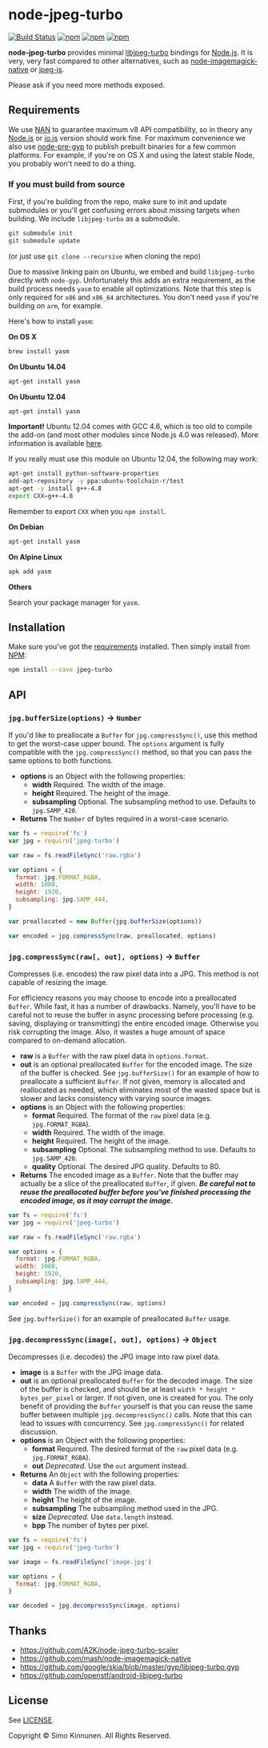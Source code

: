 # node-jpeg-turbo

[![Build Status](https://travis-ci.org/sorccu/node-jpeg-turbo.svg?branch=master)](https://travis-ci.org/sorccu/node-jpeg-turbo) [![npm](https://img.shields.io/npm/v/jpeg-turbo.svg)](https://www.npmjs.com/package/jpeg-turbo) [![npm](https://img.shields.io/npm/dm/jpeg-turbo.svg)](https://www.npmjs.com/package/jpeg-turbo) [![npm](https://img.shields.io/npm/l/jpeg-turbo.svg)](LICENSE)

**node-jpeg-turbo** provides minimal [libjpeg-turbo](http://libjpeg-turbo.virtualgl.org/) bindings for [Node.js](https://nodejs.org/). It is very, very fast compared to other alternatives, such as [node-imagemagick-native](https://github.com/mash/node-imagemagick-native) or [jpeg-js](https://github.com/eugeneware/jpeg-js).

Please ask if you need more methods exposed.

## Requirements

We use [NAN](https://github.com/nodejs/nan) to guarantee maximum v8 API compatibility, so in theory any [Node.js](https://nodejs.org/) or [io.js](https://iojs.org/) version should work fine. For maximum convenience we also use [node-pre-gyp](https://github.com/mapbox/node-pre-gyp) to publish prebuilt binaries for a few common platforms. For example, if you're on OS X and using the latest stable Node, you probably won't need to do a thing.

### If you must build from source

First, if you're building from the repo, make sure to init and update submodules or you'll get confusing errors about missing targets when building. We include `libjpeg-turbo` as a submodule.

```bash
git submodule init
git submodule update
```

(or just use `git clone --recursive` when cloning the repo)

Due to massive linking pain on Ubuntu, we embed and build `libjpeg-turbo` directly with `node-gyp`. Unfortunately this adds an extra requirement, as the build process needs `yasm` to enable all optimizations. Note that this step is only required for `x86` and `x86_64` architectures. You don't need `yasm` if you're building on `arm`, for example.

Here's how to install `yasm`:

**On OS X**

```bash
brew install yasm
```

**On Ubuntu 14.04**

```bash
apt-get install yasm
```

**On Ubuntu 12.04**

```bash
apt-get install yasm
```

**Important!** Ubuntu 12.04 comes with GCC 4.6, which is too old to compile the add-on (and most other modules since Node.js 4.0 was released). More information is available [here](https://github.com/travis-ci/travis-ci/issues/1379).

If you really must use this module on Ubuntu 12.04, the following may work:

```bash
apt-get install python-software-properties
add-apt-repository -y ppa:ubuntu-toolchain-r/test
apt-get -y install g++-4.8
export CXX=g++-4.8
```

Remember to export `CXX` when you `npm install`.

**On Debian**

```bash
apt-get install yasm
```

**On Alpine Linux**

```bash
apk add yasm
```

**Others**

Search your package manager for `yasm`.

## Installation

Make sure you've got the [requirements](#requirements) installed. Then simply install from [NPM](https://www.npmjs.com/):

```bash
npm install --save jpeg-turbo
```

## API

### `jpg.bufferSize(options)` → `Number`

If you'd like to preallocate a `Buffer` for `jpg.compressSync()`, use this method to get the worst-case upper bound. The `options` argument is fully compatible with the `jpg.compressSync()` method, so that you can pass the same options to both functions.

* **options** is an Object with the following properties:
  - **width** Required. The width of the image.
  - **height** Required. The height of the image.
  - **subsampling** Optional. The subsampling method to use. Defaults to `jpg.SAMP_420`.
* **Returns** The `Number` of bytes required in a worst-case scenario.

```js
var fs = require('fs')
var jpg = require('jpeg-turbo')

var raw = fs.readFileSync('raw.rgba')

var options = {
  format: jpg.FORMAT_RGBA,
  width: 1080,
  height: 1920,
  subsampling: jpg.SAMP_444,
}

var preallocated = new Buffer(jpg.bufferSize(options))

var encoded = jpg.compressSync(raw, preallocated, options)
```

### `jpg.compressSync(raw[, out], options)` → `Buffer`

Compresses (i.e. encodes) the raw pixel data into a JPG. This method is not capable of resizing the image.

For efficiency reasons you may choose to encode into a preallocated `Buffer`. While fast, it has a number of drawbacks. Namely, you'll have to be careful not to reuse the buffer in async processing before processing (e.g. saving, displaying or transmitting) the entire encoded image. Otherwise you risk corrupting the image. Also, it wastes a huge amount of space compared to on-demand allocation.

* **raw** is a `Buffer` with the raw pixel data in `options.format`.
* **out** is an optional preallocated `Buffer` for the encoded image. The size of the buffer is checked. See `jpg.bufferSize()` for an example of how to preallocate a sufficient `Buffer`. If not given, memory is allocated and reallocated as needed, which eliminates most of the wasted space but is slower and lacks consistency with varying source images.
* **options** is an Object with the following properties:
  - **format** Required. The format of the `raw` pixel data (e.g. `jpg.FORMAT_RGBA`).
  - **width** Required. The width of the image.
  - **height** Required. The height of the image.
  - **subsampling** Optional. The subsampling method to use. Defaults to `jpg.SAMP_420`.
  - **quality** Optional. The desired JPG quality. Defaults to 80.
* **Returns** The encoded image as a `Buffer`. Note that the buffer may actually be a slice of the preallocated `Buffer`, if given. _**Be careful not to reuse the preallocated buffer before you've finished processing the encoded image, as it may corrupt the image.**_

```js
var fs = require('fs')
var jpg = require('jpeg-turbo')

var raw = fs.readFileSync('raw.rgba')

var options = {
  format: jpg.FORMAT_RGBA,
  width: 1080,
  height: 1920,
  subsampling: jpg.SAMP_444,
}

var encoded = jpg.compressSync(raw, options)
```

See `jpg.bufferSize()` for an example of preallocated `Buffer` usage.


### `jpg.decompressSync(image[, out], options)` → `Object`

Decompresses (i.e. decodes) the JPG image into raw pixel data.

* **image** is a `Buffer` with the JPG image data.
* **out** is an optional preallocated `Buffer` for the decoded image. The size of the buffer is checked, and should be at least `width * height * bytes_per_pixel` or larger. If not given, one is created for you. The only benefit of providing the `Buffer` yourself is that you can reuse the same buffer between multiple `jpg.decompressSync()` calls. Note that this can lead to issues with concurrency. See `jpg.compressSync()` for related discussion.
* **options** is an Object with the following properties:
  - **format** Required. The desired format of the `raw` pixel data (e.g. `jpg.FORMAT_RGBA`).
  - **out** _Deprecated._ Use the `out` argument instead.
* **Returns** An `Object` with the following properties:
  - **data** A `Buffer` with the raw pixel data.
  - **width** The width of the image.
  - **height** The height of the image.
  - **subsampling**  The subsampling method used in the JPG.
  - **size** _Deprecated._ Use `data.length` instead.
  - **bpp** The number of bytes per pixel.

```js
var fs = require('fs')
var jpg = require('jpeg-turbo')

var image = fs.readFileSync('image.jpg')

var options = {
  format: jpg.FORMAT_RGBA,
}

var decoded = jpg.decompressSync(image, options)
```

## Thanks

* https://github.com/A2K/node-jpeg-turbo-scaler
* https://github.com/mash/node-imagemagick-native
* https://github.com/google/skia/blob/master/gyp/libjpeg-turbo.gyp
* https://github.com/openstf/android-libjpeg-turbo

## License

See [LICENSE](LICENSE).

Copyright © Simo Kinnunen. All Rights Reserved.
